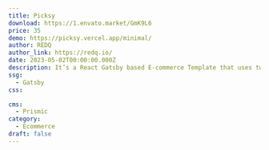 ```yaml
---
title: Picksy
download: https://1.envato.market/GmK9L6
price: 35
demo: https://picksy.vercel.app/minimal/
author: REDQ
author_link: https://redq.io/
date: 2023-05-02T00:00:00.000Z
description: It’s a React Gatsby based E-commerce Template that uses two Headless API.
ssg:
  - Gatsby
css:

cms:
  - Prismic
category:
  - Ecommerce
draft: false
---
```

